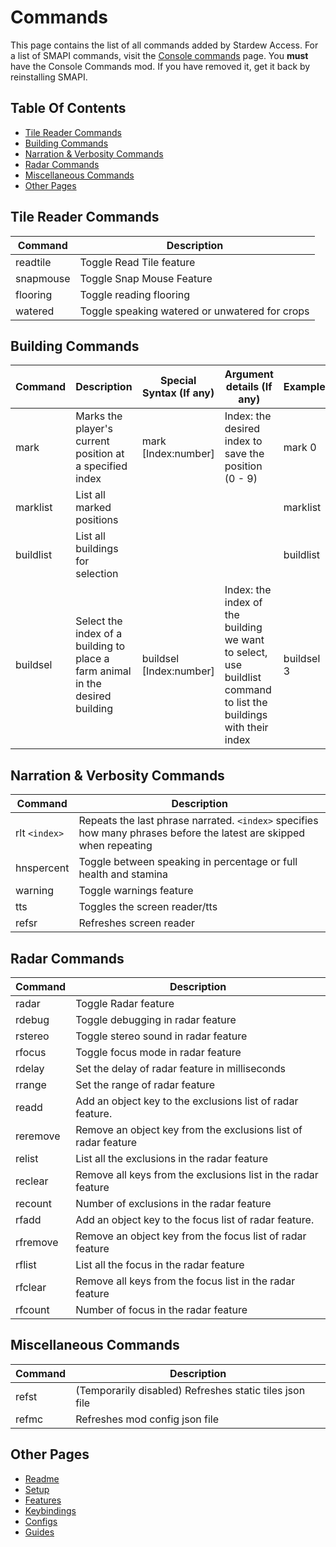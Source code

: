 # Commands

This page contains the list of all commands added by Stardew Access.
For a list of SMAPI commands, visit the [Console commands](https://stardewvalleywiki.com/Modding:Console_commands) page. You **must** have the Console Commands mod. If you have removed it, get it back by reinstalling SMAPI.

## Table Of Contents

- [Tile Reader Commands](#tile-reader-commands)
- [Building Commands](#building-commands)
- [Narration & Verbosity Commands](#narration--verbosity-commands)
- [Radar Commands](#radar-commands)
- [Miscellaneous Commands](#miscellaneous-commands)
- [Other Pages](#other-pages)

## Tile Reader Commands

| Command  | Description                                    |
|----------|------------------------------------------------|
| readtile | Toggle Read Tile feature                       |
| snapmouse  | Toggle Snap Mouse Feature                                        |
| flooring | Toggle reading flooring                        |
| watered  | Toggle speaking watered or unwatered for crops |

## Building Commands

| Command   | Description                                                                                         | Special Syntax (If any)                  | Argument details (If any)                                                                                                         | Example      |
|-----------|-----------------------------------------------------------------------------------------------------|------------------------------------------|-----------------------------------------------------------------------------------------------------------------------------------|--------------|
| mark      | Marks the player's current position at a specified index                      | mark [Index:number]                      | Index: the desired index to save the position (0 - 9)                                                          | mark 0       |
| marklist  | List all marked positions                                                                           |                                          |                                                                                                                                   | marklist     |
| buildlist | List all buildings for selection                                 |                                          |                                                                                                                                   | buildlist    |
| buildsel  | Select the index of a building to place a farm animal in the desired building                            | buildsel [Index:number]                  | Index: the index of the building we want to select, use buildlist command to list the buildings with their index                  | buildsel 3   |

## Narration & Verbosity Commands

| Command    | Description                                                      |
|------------|------------------------------------------------------------------|
| rlt ``<index>`` | Repeats the last phrase narrated. ``<index>`` specifies how many phrases before the latest are skipped when repeating |
| hnspercent | Toggle between speaking in percentage or full health and stamina |
| warning    | Toggle warnings feature                                          |
| tts        | Toggles the screen reader/tts                                    |
| refsr      | Refreshes screen reader                                          |

## Radar Commands

| Command  | Description                                                    |
|----------|----------------------------------------------------------------|
| radar    | Toggle Radar feature                                           |
| rdebug   | Toggle debugging in radar feature                              |
| rstereo  | Toggle stereo sound in radar feature                           |
| rfocus   | Toggle focus mode in radar feature                             |
| rdelay   | Set the delay of radar feature in milliseconds                 |
| rrange   | Set the range of radar feature                                 |
| readd    | Add an object key to the exclusions list of radar feature.     |
| reremove | Remove an object key from the exclusions list of radar feature |
| relist   | List all the exclusions in the radar feature                   |
| reclear  | Remove all keys from the exclusions list in the radar feature  |
| recount  | Number of exclusions in the radar feature                      |
| rfadd    | Add an object key to the focus list of radar feature.          |
| rfremove | Remove an object key from the focus list of radar feature      |
| rflist   | List all the focus in the radar feature                        |
| rfclear  | Remove all keys from the focus list in the radar feature       |
| rfcount  | Number of focus in the radar feature                           |

## Miscellaneous Commands

| Command    | Description                                                      |
|------------|------------------------------------------------------------------|
| refst      | (Temporarily disabled) Refreshes static tiles json file          |
| refmc      | Refreshes mod config json file                                   |

## Other Pages

- [Readme](README.md)
- [Setup](setup.md)
- [Features](features.md)
- [Keybindings](keybindings.md)
- [Configs](config.md)
- [Guides](guides.md)
